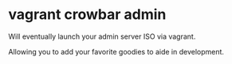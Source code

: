 # vagrant crowbar admin

Will eventually launch your admin server ISO via vagrant.

Allowing you to add your favorite goodies to aide in development.


